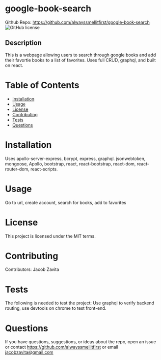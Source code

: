 # google-book-search
Github Repo: https://github.com/alwayssmellitfirst/google-book-search
![GitHub license](https://img.shields.io/badge/license-MIT-blue.svg)
## Description
This is a webpage allowing users to search through google books and add their favortie books to a list of favorites. Uses full CRUD, graphql, and built on react.

# Table of Contents
* [Installation](#installation)
* [Usage](#usage)
* [License](#license)
* [Contributing](#contributing)
* [Tests](#tests)
* [Questions](#questions)
# Installation
Uses apollo-server-express, bcrypt, express, graphql. jsonwebtoken, mongoose, Apollo, bootstrap, react, react-bootstrap, react-dom, react-router-dom, react-scripts.
# Usage
Go to url, create account, search for books, add to favorites
# License
This project is licensed under the MIT terms.
# Contributing
Contributors: Jacob Zavita
# Tests
The following is needed to test the project: Use graphql to verify backend routing, use devtools on chrome to test front-end.
# Questions
If you have questions, suggestions, or ideas about the repo, open an issue or contact https://github.com/alwayssmellitfirst or email jacobzavita@gmail.com